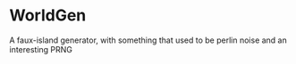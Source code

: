 WorldGen
========

A faux-island generator, with something that used to be perlin noise and an interesting PRNG